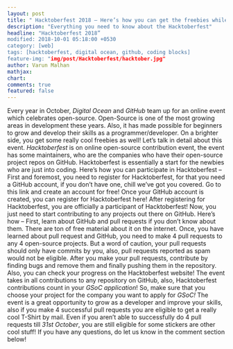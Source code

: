 ```yaml
---
layout: post
title: " Hacktoberfest 2018 – Here’s how you can get the freebies while upgrading your resume!"
description: "Everything you need to know about the Hacktoberfest"
headline: "Hacktoberfest 2018”
modified: 2018-10-01 05:18:00 +0530
category: [web]
tags: [hacktoberfest, digital ocean, github, coding blocks]
feature-img: "img/post/Hacktoberfest/hacktober.jpg"
author: Varun Malhan
mathjax: 
chart: 
comments: true
featured: false
---
```

Every year in October, *Digital Ocean* and *GitHub* team up for an online event which celebrates open-source. Open-Source is one of the most growing areas in development these years. Also, it has made possible for beginners to grow and develop their skills as a programmer/developer. On a brighter side, you get some really cool freebies as well! Let’s talk in detail about this event.
*Hacktoberfest* is on online open-source contribution event, the event has some maintainers, who are the companies who have their open-source project repos on GitHub. Hacktoberfest is essentially a start for the newbies who are just into coding. Here’s how you can participate in Hacktoberfest –
First and foremost, you need to register for Hacktoberfest, for that you need a GitHub account, if you don’t have one, chill we’ve got you covered. Go to this link and create an account for free! 
Once your GitHub account is created, you can register for Hacktoberfest here! After registering for Hacktoberfest, you are officially a participant of Hacktoberfest! Now, you just need to start contributing to any projects out there on GitHub. Here’s how – 
First, learn about GitHub and pull requests if you don’t know about them. There are ton of free material about it on the internet. 
Once, you have learned about pull request and GitHub, you need to make 4 pull requests to any 4 open-source projects. But a word of caution, your pull requests should only have commits by you, also, pull requests reported as spam would not be eligible.
After you make your pull requests, contribute by finding bugs and remove them and finally pushing them in the repository. Also, you can check your progress on the Hacktoberfest website!
The event takes in all contributions to any repository on GitHub, also, Hacktoberfest contributions count in your *GSoC application*! So, make sure that you choose your project for the company you want to apply for *GSoC!*
The event is a great opportunity to grow as a developer and improve your skills, also if you make 4 successful pull requests you are eligible to get a really cool T-Shirt by mail. Even if you aren’t able to successfully do 4 pull requests till *31st October*, you are still eligible for some stickers are other cool stuff! 
If you have any questions, do let us know in the comment section below!
